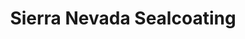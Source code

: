 ---
layout: post
title: Sierra Nevada Sealcoating
tags:
- web
image: /images/portfolio/sierra-nevada-seal-coating.jpg
imgurl: http://sierranevadasealcoating.com/
---